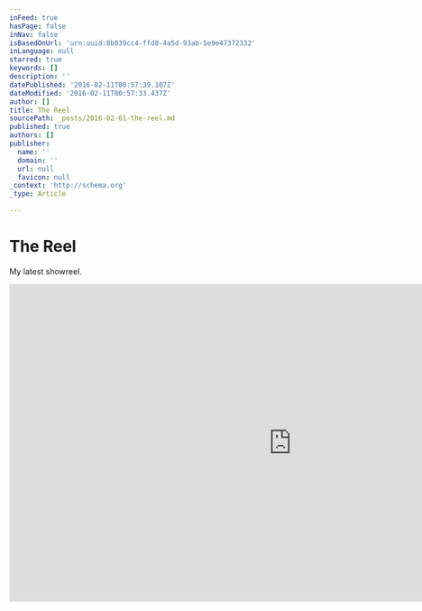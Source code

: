 ```yaml
---
inFeed: true
hasPage: false
inNav: false
isBasedOnUrl: 'urn:uuid:8b039cc4-ffd8-4a5d-93ab-5e9e47372332'
inLanguage: null
starred: true
keywords: []
description: ''
datePublished: '2016-02-11T00:57:39.107Z'
dateModified: '2016-02-11T00:57:33.437Z'
author: []
title: The Reel
sourcePath: _posts/2016-02-01-the-reel.md
published: true
authors: []
publisher:
  name: ''
  domain: ''
  url: null
  favicon: null
_context: 'http://schema.org'
_type: Article

---
```

# **The Reel**

My latest showreel.

<iframe src="https://cdn.embedly.com/widgets/media.html?src=https%3A%2F%2Fplayer.vimeo.com%2Fvideo%2F124382426&amp;url=https%3A%2F%2Fvimeo.com%2F124382426&amp;image=http%3A%2F%2Fi.vimeocdn.com%2Fvideo%2F522091141_1280.jpg&amp;key=b7d04c9b404c499eba89ee7072e1c4f7&amp;type=text%2Fhtml&amp;schema=vimeo" width="1000" height="563" scrolling="no" frameborder="0" allowfullscreen="allowfullscreen" style=""></iframe>